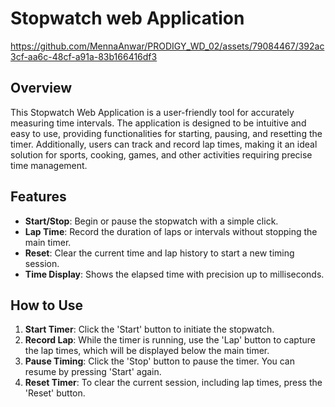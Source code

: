 # Stopwatch web Application

https://github.com/MennaAnwar/PRODIGY_WD_02/assets/79084467/392ac3cf-aa6c-48cf-a91a-83b166416df3

## Overview

This Stopwatch Web Application is a user-friendly tool for accurately measuring time intervals. The application is designed to be intuitive and easy to use, providing functionalities for starting, pausing, and resetting the timer. Additionally, users can track and record lap times, making it an ideal solution for sports, cooking, games, and other activities requiring precise time management.

## Features

- **Start/Stop**: Begin or pause the stopwatch with a simple click.
- **Lap Time**: Record the duration of laps or intervals without stopping the main timer.
- **Reset**: Clear the current time and lap history to start a new timing session.
- **Time Display**: Shows the elapsed time with precision up to milliseconds.

## How to Use

1. **Start Timer**: Click the 'Start' button to initiate the stopwatch.
2. **Record Lap**: While the timer is running, use the 'Lap' button to capture the lap times, which will be displayed below the main timer.
3. **Pause Timing**: Click the 'Stop' button to pause the timer. You can resume by pressing 'Start' again.
4. **Reset Timer**: To clear the current session, including lap times, press the 'Reset' button.

